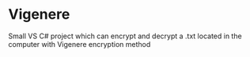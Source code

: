 # Vigenere

Small VS C# project which can encrypt and decrypt a .txt located in the computer with Vigenere encryption method
